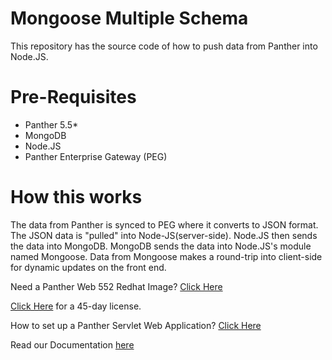 # Mongoose Multiple Schema

This repository has the source code of how to push data from Panther into Node.JS.

# Pre-Requisites

  * Panther 5.5*
  * MongoDB
  * Node.JS
  * Panther Enterprise Gateway (PEG)
  
# How this works

The data from Panther is synced to PEG where it converts to JSON format. The JSON data is "pulled" into Node-JS(server-side).
Node.JS then sends the data into MongoDB. MongoDB sends the data into Node.JS's module named Mongoose.
Data from Mongoose makes a round-trip into client-side for dynamic updates on the front end.


Need a Panther Web 552 Redhat Image? [Click Here](https://hub.docker.com/r/prolificspanther/pantherweb "Named link title") 

[Click Here](https://prolifics.com/panther-trial-license-request/ "Named link title") for a 45-day license.

How to set up a Panther Servlet Web Application? [Click Here](https://github.com/ProlificsPanther/PantherWeb/releases "Named link title")

Read our Documentation [here](https://docs.prolifics.com)
